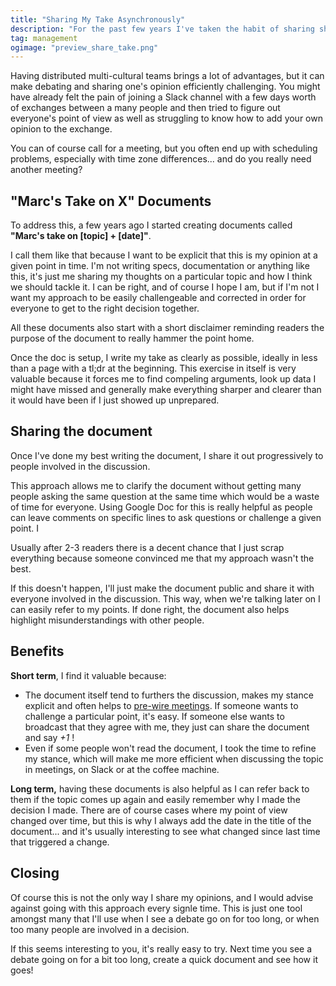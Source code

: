 ```yaml
---
title: "Sharing My Take Asynchronously"
description: "For the past few years I've taken the habit of sharing short documents to explain my opinions and make discussions move faster. So far they've been mostly helpful in furthering debates, so let me share the format and reasons I'm doing this."
tag: management
ogimage: "preview_share_take.png"
---
```


Having distributed multi-cultural teams brings a lot of advantages, but it can make debating and sharing one's opinion efficiently challenging. You might have already felt the pain of joining a Slack channel with a few days worth of exchanges between a many people and then tried to figure out everyone's point of view as well as struggling to know how to add your own opinion to the exchange.

You can of course call for a meeting, but you often end up with scheduling problems, especially with time zone differences... and do you really need another meeting?

## "Marc's Take on X" Documents

To address this, a few years ago I started creating documents called **"Marc's take on [topic] + [date]"**.

I call them like that because I want to be explicit that this is my opinion at a given point in time. I'm not writing specs, documentation or anything like this, it's just me sharing my thoughts on a particular topic and how I think we should tackle it. I can be right, and of course I hope I am, but if I'm not I want my approach to be easily challengeable and corrected in order for everyone to get to the right decision together.

All these documents also start with a short disclaimer reminding readers the purpose of the document to really hammer the point home.

Once the doc is setup, I write my take as clearly as possible, ideally in less than a page with a tl;dr at the beginning. This exercise in itself is very valuable because it forces me to find compeling arguments, look up data I might have missed and generally make everything sharper and clearer than it would have been if I just showed up unprepared.

## Sharing the document

Once I've done my best writing the document, I share it out progressively to people involved in the discussion.

This approach allows me to clarify the document without getting many people asking the same question at the same time which would be a waste of time for everyone. Using Google Doc for this is really helpful as people can leave comments on specific lines to ask questions or challenge a given point. I

Usually after 2-3 readers there is a decent chance that I just scrap everything because someone convinced me that my approach wasn't the best.

If this doesn't happen, I'll just make the document public and share it with everyone involved in the discussion. This way, when we're talking later on I can easily refer to my points. If done right, the document also helps highlight misunderstandings with other people.

## Benefits

**Short term**, I find it valuable because:

- The document itself tend to furthers the discussion, makes my stance explicit and often helps to [pre-wire meetings](https://www.manager-tools.com/2007/11/how-to-prewire-a-meeting). If someone wants to challenge a particular point, it's easy. If someone else wants to broadcast that they agree with me, they just can share the document and say *+1* !
- Even if some people won't read the document, I took the time to refine my stance, which will make me more efficient when discussing the topic in meetings, on Slack or at the coffee machine.

**Long term,** having these documents is also helpful as I can refer back to them if the topic comes up again and easily remember why I made the decision I made. There are of course cases where my point of view changed over time, but this is why I always add the date in the title of the document... and it's usually interesting to see what changed since last time that triggered a change.

## Closing

Of course this is not the only way I share my opinions, and I would advise against going with this approach every signle time. This is just one tool amongst many that I'll use when I see a debate go on for too long, or when too many people are involved in a decision.

If this seems interesting to you, it's really easy to try. Next time you see a debate going on for a bit too long, create a quick document and see how it goes!